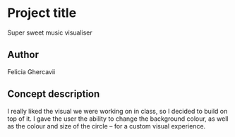 # Project title
Super sweet music visualiser

## Author
Felicia Ghercavii

## Concept description
I really liked the visual we were working on in class, so I decided to build on top of it. I gave the user the ability to change the background colour, as well as the colour and size of the circle – for a custom visual experience.
